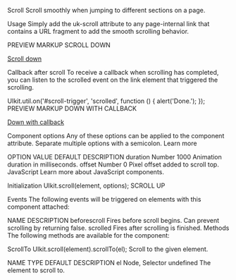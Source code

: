 


Scroll
Scroll smoothly when jumping to different sections on a page.

Usage
Simply add the uk-scroll attribute to any page-internal link that contains a URL fragment to add the smooth scrolling behavior.

<a href="#my-id" uk-scroll></a>
PREVIEW
MARKUP
SCROLL DOWN


<a class="uk-button uk-button-primary" href="#target" uk-scroll>Scroll down</a>


Callback after scroll
To receive a callback when scrolling has completed, you can listen to the scrolled event on the link element that triggered the scrolling.

<a id="js-scroll-trigger" href="#my-id" uk-scroll></a>
UIkit.util.on('#scroll-trigger', 'scrolled', function () {
    alert('Done.');
});
PREVIEW
MARKUP
DOWN WITH CALLBACK


<a id="js-scroll-trigger" class="uk-button uk-button-primary" href="#target" uk-scroll>Down with callback</a>

<script>
    UIkit.util.on('#js-scroll-trigger', 'scrolled', function () {
        alert('Done.');
    });
</script>



Component options
Any of these options can be applied to the component attribute. Separate multiple options with a semicolon. Learn more

OPTION	VALUE	DEFAULT	DESCRIPTION
duration	Number	1000	Animation duration in milliseconds.
offset	Number	0	Pixel offset added to scroll top.
JavaScript
Learn more about JavaScript components.

Initialization
UIkit.scroll(element, options);
SCROLL UP

Events
The following events will be triggered on elements with this component attached:

NAME	DESCRIPTION
beforescroll	Fires before scroll begins. Can prevent scrolling by returning false.
scrolled	Fires after scrolling is finished.
Methods
The following methods are available for the component:

ScrollTo
UIkit.scroll(element).scrollTo(el);
Scroll to the given element.

NAME	TYPE	DEFAULT	DESCRIPTION
el	Node, Selector	undefined	The element to scroll to.
